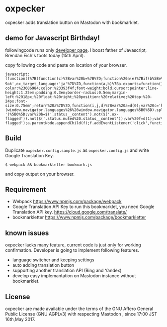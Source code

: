 # oxpecker
oxpecker adds translation button on Mastodon with bookmarklet.

## demo for Javascript Birthday!
followingcode runs only [developer page](https://ostatus.taiyolab.com/@t_trace).
I boost father of Javascript, Brendan Eich's toots today (15th April).

copy following code and paste on location of your browser.
```
javascript:(function()%7B(function(c)%7Bvar%20b=%7B%7D;function%20a(e)%7Bif(b%5Be%5D)%7Breturn%20b%5Be%5D.exports%7Dvar%20d=b%5Be%5D=%7Bi:e,l:false,exports:%7B%7D%7D;c%5Be%5D.call(d.exports,d,d.exports,a);d.l=true;return%20d.exports%7Da.m=c;a.c=b;a.i=function(a)%7Breturn%20a%7D;a.d=function(b,c,d)%7Bif(!a.o(b,c))%7BObject.defineProperty(b,c,%7Bconfigurable:false,enumerable:true,get:d%7D)%7D%7D;a.n=function(b)%7Bvar%20c=b%26%26b.__esModule%3Ffunction%20a()%7Breturn%20b%5B'default'%5D%7D:function%20a()%7Breturn%20b%7D;a.d(c,'a',c);return%20c%7D;a.o=function(a,b)%7Breturn%20Object.prototype.hasOwnProperty.call(a,b)%7D;a.p='';return%20a(a.s=2)%7D(%5Bfunction(a,b)%7Ba.exports=%7Bapi_key:'AIzaSyCzYjoqZrHUUUc4A9IKcZdbnaqecDB-9ak',ox_target_language:'ja'%7D%7D,function(a,b)%7Ba.exports=function()%7Bvar%20a=document.createElement('A');a.innerHTML='文/A';a.style.cssText='background-color:%23606984;color:%23393f4f;font-weight:bold;cursor:pointer;line-height:1.25em;padding:0.3em;border-radius:0.5em;margin-left:%2018px;%20float:%20right;%20position:%20relative;%20top:%20-24px;font-size:0.75em';return%20a%7D%7D,function(i,j,d)%7Bvar%20a=d(0);var%20c='https://translation.googleapis.com/language/translate/v2%3Fkey='+a.api_key;var%20g=a.ox_target_language;var%20h=(window.navigator.languages%26%26window.navigator.languages%5B0%5D).split('-')%5B0%5D;var%20b=$('.status__content').not($('.ox-flagged')).not($('.status.muted%20.status__content'));var%20f=d(1);var%20e=f();b.each(function(j)%7Bvar%20a=b%5Bj%5D;var%20h=a.textContent;var%20k='init';var%20f=e.cloneNode(true);var%20d=document.createElement('DIV');d.id='translation_'+Math.round(Math.random()*1e3);var%20i=d.id;a.appendChild(d);a.classList.add('ox-flagged');a.parentNode.appendChild(f);f.addEventListener('click',function()%7Bconsole.log('started');$.ajax(%7Btype:'GET',dataType:'jsonp',url:c,data:%7Bq:h,target:g%7D%7D).then(function(a)%7Bconsole.log(a.data.translations%5B0%5D.translatedText);$('%23'+i).after(a.data.translations%5B0%5D.translatedText)%7D,function()%7Bconsole.log('error')%7D)%7D,false)%7D)%7D%5D))%7D())
```

## Build
Duplicate `oxpecker.config.sample.js` as `oxpecker.config.js` and write Google Translation Key.

```
$ webpack && bookmarkletter bookmark.js
```

 and copy output on your browser.

## Requirement
- Webpack https://www.npmjs.com/package/webpack
- Google Translation API Key
to run this bookmarklet, you need Google Translation API key.
https://cloud.google.com/translate/
- bookmarkletter https://www.npmjs.com/package/bookmarkletter

## known issues
oxpecker lacks many feature, current code is just only for working confirmation.
Developer is going to implement following features.
- language switcher and keeping settings
- auto adding translation button
- supporting another translation API (Bing and Yandex)
- develop easy implemantation on Mastodon instance without bookmarklet.

## License
oxpecker are made available under the terms of the GNU Affero General Public License (GNU AGPLv3) with respecting Mastodon , since 17:00 JST 16th,May 2017.
